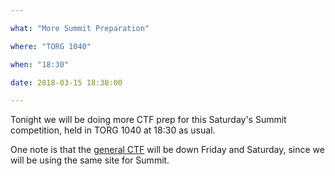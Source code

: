 ```yaml
---

what: "More Summit Preparation"

where: "TORG 1040"

when: "18:30"

date: 2018-03-15 18:30:00

---
```


Tonight we will be doing more CTF prep for this Saturday's Summit competition, held in TORG 1040 at 18:30 as usual.

One note is that the  <a href="vtcsec.virginiacyberrange.net">general CTF</a> will be down Friday and Saturday, since we will be using the same site for Summit. 
